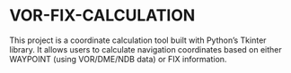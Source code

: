 # VOR-FIX-CALCULATION
This project is a coordinate calculation tool built with Python’s Tkinter library. It allows users to calculate navigation coordinates based on either WAYPOINT (using VOR/DME/NDB data) or FIX information.
